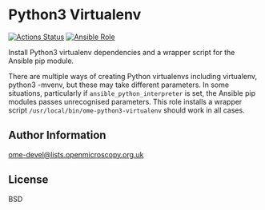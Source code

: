Python3 Virtualenv
==================

[![Actions Status](https://github.com/ome/ansible-role-python3-virtualenv/workflows/Molecule/badge.svg)](https://github.com/ome/ansible-role-python3-virtualenv/actions)
[![Ansible Role](https://img.shields.io/badge/ansible--galaxy-python3_virtualenv-blue.svg)](https://galaxy.ansible.com/ui/standalone/roles/ome/python3_virtualenv/)

Install Python3 virtualenv dependencies and a wrapper script for the Ansible pip module.

There are multiple ways of creating Python virtualenvs including virtualenv, python3 -mvenv, but these may take different parameters.
In some situations, particularly if `ansible_python_interpreter` is set, the Ansible pip modules passes unrecognised parameters.
This role installs a wrapper script `/usr/local/bin/ome-python3-virtualenv` should work in all cases.


Author Information
------------------

ome-devel@lists.openmicroscopy.org.uk

License
-------

BSD
